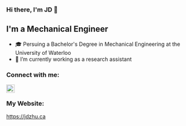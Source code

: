 ### Hi there, I'm JD 👋

## I'm a Mechanical Engineer
- 🎓 Persuing a Bachelor's Degree in Mechanical Engineering at the University of Waterloo
- 🔭 I’m currently working as a research assistant

### Connect with me:

[<img align="left" alt="codeSTACKr | LinkedIn" width="22px" src="https://cdn.jsdelivr.net/npm/simple-icons@v3/icons/linkedin.svg" />][linkedin]

<br />

### My Website:
https://jdzhu.ca



[linkedin]: https://www.linkedin.com/in/jd-zhu
